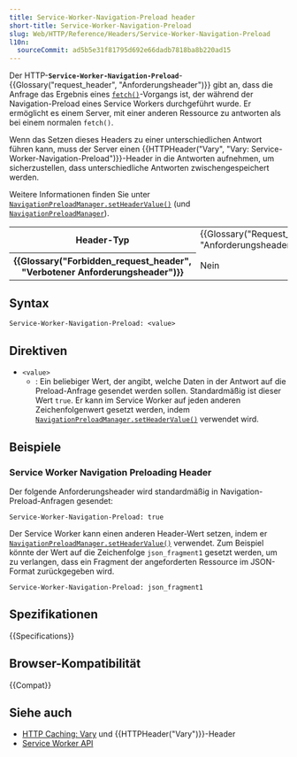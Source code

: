 ```yaml
---
title: Service-Worker-Navigation-Preload header
short-title: Service-Worker-Navigation-Preload
slug: Web/HTTP/Reference/Headers/Service-Worker-Navigation-Preload
l10n:
  sourceCommit: ad5b5e31f81795d692e66dadb7818ba8b220ad15
---
```


Der HTTP-**`Service-Worker-Navigation-Preload`**-{{Glossary("request_header", "Anforderungsheader")}} gibt an, dass die Anfrage das Ergebnis eines [`fetch()`](/de/docs/Web/API/Window/fetch)-Vorgangs ist, der während der Navigation-Preload eines Service Workers durchgeführt wurde. Er ermöglicht es einem Server, mit einer anderen Ressource zu antworten als bei einem normalen `fetch()`.

Wenn das Setzen dieses Headers zu einer unterschiedlichen Antwort führen kann, muss der Server einen {{HTTPHeader("Vary", "Vary: Service-Worker-Navigation-Preload")}}-Header in die Antworten aufnehmen, um sicherzustellen, dass unterschiedliche Antworten zwischengespeichert werden.

Weitere Informationen finden Sie unter [`NavigationPreloadManager.setHeaderValue()`](/de/docs/Web/API/NavigationPreloadManager/setHeaderValue) (und [`NavigationPreloadManager`](/de/docs/Web/API/NavigationPreloadManager)).

<table class="properties">
  <tbody>
    <tr>
      <th scope="row">Header-Typ</th>
      <td>{{Glossary("Request_header", "Anforderungsheader")}}</td>
    </tr>
    <tr>
      <th scope="row">{{Glossary("Forbidden_request_header", "Verbotener Anforderungsheader")}}</th>
      <td>Nein</td>
    </tr>
  </tbody>
</table>

## Syntax

```http
Service-Worker-Navigation-Preload: <value>
```

## Direktiven

- `<value>`
  - : Ein beliebiger Wert, der angibt, welche Daten in der Antwort auf die Preload-Anfrage gesendet werden sollen.
    Standardmäßig ist dieser Wert `true`.
    Er kann im Service Worker auf jeden anderen Zeichenfolgenwert gesetzt werden, indem [`NavigationPreloadManager.setHeaderValue()`](/de/docs/Web/API/NavigationPreloadManager/setHeaderValue) verwendet wird.

## Beispiele

### Service Worker Navigation Preloading Header

Der folgende Anforderungsheader wird standardmäßig in Navigation-Preload-Anfragen gesendet:

```http
Service-Worker-Navigation-Preload: true
```

Der Service Worker kann einen anderen Header-Wert setzen, indem er [`NavigationPreloadManager.setHeaderValue()`](/de/docs/Web/API/NavigationPreloadManager/setHeaderValue) verwendet. Zum Beispiel könnte der Wert auf die Zeichenfolge `json_fragment1` gesetzt werden, um zu verlangen, dass ein Fragment der angeforderten Ressource im JSON-Format zurückgegeben wird.

```http
Service-Worker-Navigation-Preload: json_fragment1
```

## Spezifikationen

{{Specifications}}

## Browser-Kompatibilität

{{Compat}}

## Siehe auch

- [HTTP Caching: Vary](/de/docs/Web/HTTP/Guides/Caching#vary) und {{HTTPHeader("Vary")}}-Header
- [Service Worker API](/de/docs/Web/API/Service_Worker_API)
